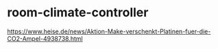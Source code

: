 # room-climate-controller
https://www.heise.de/news/Aktion-Make-verschenkt-Platinen-fuer-die-CO2-Ampel-4938738.html
